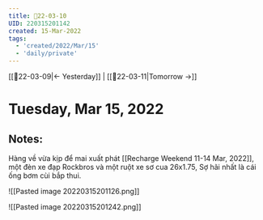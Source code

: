 ```yaml
---
title: 📝22-03-10
UID: 220315201142
created: 15-Mar-2022
tags:
  - 'created/2022/Mar/15'
  - 'daily/private'
---
```

[[📝22-03-09|<- Yesterday]] | [[📝22-03-11|Tomorrow ->]]
# Tuesday, Mar 15, 2022

## Notes:
Hàng về vừa kịp để mai xuất phát [[Recharge Weekend 11-14 Mar, 2022]], một đèn xe đạp Rockbros và một ruột xe sơ cua 26x1.75, Sợ hãi nhất là cái ống bơm cùi bắp thui.

![[Pasted image 20220315201126.png]]

![[Pasted image 20220315201242.png]]


